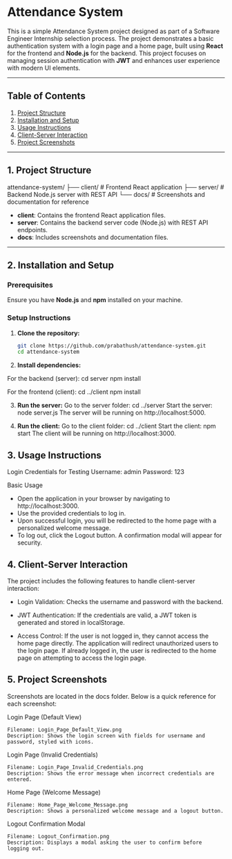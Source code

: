 # Attendance System

This is a simple Attendance System project designed as part of a Software Engineer Internship selection process. The project demonstrates a basic authentication system with a login page and a home page, built using **React** for the frontend and **Node.js** for the backend. This project focuses on managing session authentication with **JWT** and enhances user experience with modern UI elements.

---

## Table of Contents

1. [Project Structure](#project-structure)
2. [Installation and Setup](#installation-and-setup)
3. [Usage Instructions](#usage-instructions)
4. [Client-Server Interaction](#client-server-interaction)
5. [Project Screenshots](#project-screenshots)

---

## 1. Project Structure

attendance-system/ 
                   ├── client/ # Frontend React application 
                   ├── server/ # Backend Node.js server with REST API 
                   └── docs/ # Screenshots and documentation for reference


- **client**: Contains the frontend React application files.
- **server**: Contains the backend server code (Node.js) with REST API endpoints.
- **docs**: Includes screenshots and documentation files.

---

## 2. Installation and Setup

### Prerequisites

Ensure you have **Node.js** and **npm** installed on your machine.

### Setup Instructions

1. **Clone the repository:**
   ```bash
   git clone https://github.com/prabathush/attendance-system.git
   cd attendance-system

2. **Install dependencies:**

For the backend (server):
cd server
npm install

For the frontend (client):
cd ../client
npm install

3. **Run the server:**
Go to the server folder:
cd ../server
Start the server:
node server.js
The server will be running on http://localhost:5000.

4. **Run the client:**
Go to the client folder:
cd ../client
Start the client:
npm start
The client will be running on http://localhost:3000.

## 3. Usage Instructions

Login Credentials for Testing
    Username: admin
    Password: 123

Basic Usage
- Open the application in your browser by navigating to http://localhost:3000.
- Use the provided credentials to log in.
- Upon successful login, you will be redirected to the home page with a personalized welcome message.
- To log out, click the Logout button. A confirmation modal will appear for security.

## 4. Client-Server Interaction
The project includes the following features to handle client-server interaction:

- Login Validation: Checks the username and password with the backend.

- JWT Authentication: If the credentials are valid, a JWT token is generated and stored in localStorage.

- Access Control:
    If the user is not logged in, they cannot access the home page directly.
    The application will redirect unauthorized users to the login page.
    If already logged in, the user is redirected to the home page on attempting to access the login page.


## 5. Project Screenshots
Screenshots are located in the docs folder. Below is a quick reference for each screenshot:

Login Page (Default View)

    Filename: Login_Page_Default_View.png
    Description: Shows the login screen with fields for username and password, styled with icons.

Login Page (Invalid Credentials)

    Filename: Login_Page_Invalid_Credentials.png
    Description: Shows the error message when incorrect credentials are entered.

Home Page (Welcome Message)

    Filename: Home_Page_Welcome_Message.png
    Description: Shows a personalized welcome message and a logout button.

Logout Confirmation Modal

    Filename: Logout_Confirmation.png
    Description: Displays a modal asking the user to confirm before logging out.


